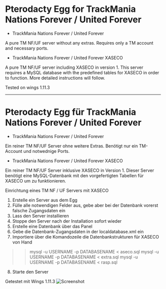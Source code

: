 # Pterodacty Egg for TrackMania Nations Forever / United Forever

- TrackMania Nations Forever / United Forever

A pure TM NF/UF server without any extras.
Requires only a TM account and necessary ports.

- TrackMania Nations Forever / United Forever XASECO

A pure TM NF/UF server including XASECO in version 1.
This server requires a MySQL database with the predefined tables for XASECO in order to function.
More detailed instructions will follow.


Tested on wings 1.11.3
________________________________________________

# Pterodacty Egg für TrackMania Nations Forever / United Forever

- TrackMania Nations Forever / United Forever

Ein reiner TM NF/UF Server ohne weitere Extras.
Benötigt nur ein TM-Account und notwednige Ports.

- TrackMania Nations Forever / United Forever XASECO

Ein reiner TM NF/UF Server inklusive XASECO in Version 1.
Dieser Server benötigt eine MySQL-Datenbank mit den vorgefertigten Tabellen für XASECO um zu funktionieren.

Einrichtung eines TM NF / UF Servers mit XASECO


1. Erstelle ein Server aus dem Egg
2. Fülle alle notwendigen Felder aus, gebe aber bei der Datenbank vorerst falsche Zugangsdaten ein
3. Lass den Server installieren
4. Stoppe den Server nach der Installation sofort wieder
5. Erstelle eine Datenbank über das Panel
6. Gebe die Datenbank-Zugangsdaten in der localdatabase.xml ein
7. Importiere über die Komandozeile die Datenbankstrukturen für XASECO von Hand
>> mysql -u USERNAME -p DATABASENAME < aseco.sql
>> mysql -u USERNAME -p DATABASENAME < extra.sql
>> mysql -u USERNAME -p DATABASENAME < rasp.sql
8. Starte den Server



Getestet mit Wings 1.11.3
![Screenshot](https://hoerli.net/wp-content/uploads/2023/04/TrackMania-Nations-Forever.png)

